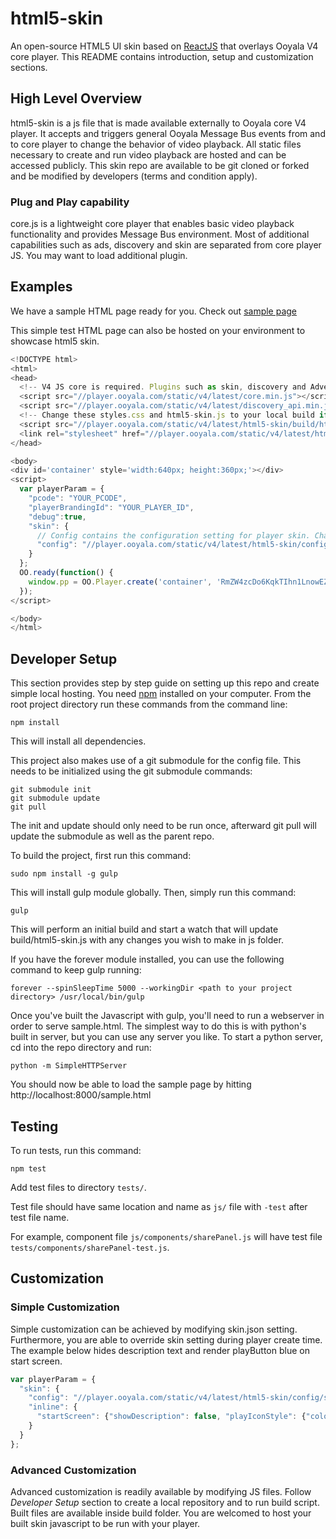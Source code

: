 # html5-skin
An open-source HTML5 UI skin based on [ReactJS](https://github.com/facebook/react) that overlays Ooyala V4 core player. This README contains introduction, setup and customization sections.

## High Level Overview
html5-skin is a js file that is made available externally to Ooyala core V4 player. It accepts and triggers general Ooyala Message Bus events from and to core player to change the behavior of video playback. All static files necessary to create and run video playback are hosted and can be accessed publicly. This skin repo are available to be git cloned or forked and be modified by developers (terms and condition apply).

### Plug and Play capability
core.js is a lightweight core player that enables basic video playback functionality and provides Message Bus environment. Most of additional capabilities such as ads, discovery and skin are separated from core player JS. You may want to load additional plugin.

## Examples
We have a sample HTML page ready for you. Check out [sample page](http://debug.ooyala.com/ea/index.html?ec=RmZW4zcDo6KqkTIhn1LnowEZyUYn5Tb2&pbid=26e2e3c1049c4e70ae08a242638b5c40&pcode=5zb2wxOlZcNCe_HVT3a6cawW298X&core_player=http%3A%2F%2Fplayer.ooyala.com%2Fstatic%2Fv4%2Flatest%2Fcore.min.js&html5_skin=http%3A%2F%2Fplayer.ooyala.com%2Fstatic%2Fv4%2Flatest%2Fhtml5-skin%2Fbuild%2Fhtml5-skin.min.js&skin_asset=http%3A%2F%2Fplayer.ooyala.com%2Fstatic%2Fv4%2Flatest%2Fhtml5-skin%2Fassets%2Fstyles.css&languages=%5B%7B%22language%22%3A%22en%22%2C%22languageFile%22%3A%22http%3A%2F%2Fplayer.ooyala.com%2Fstatic%2Fv4%2Flatest%2Fhtml5-skin%2Fconfig%2Fen.json%22%7D%5D&skin_config=http%3A%2F%2Fplayer.ooyala.com%2Fstatic%2Fv4%2Flatest%2Fhtml5-skin%2Fconfig%2Fskin.json&ad_plugin=http%3A%2F%2Fplayer.ooyala.com%2Fstatic%2Fv4%2Flatest%2Ffreewheel-min.js&additional_plugins=http%3A%2F%2Fplayer.ooyala.com%2Fstatic%2Fv4%2Flatest%2Fdiscovery_api-min.js&options=%7B%22freewheel-ads-manager%22%3A%7B%22fw_video_asset_id%22%3A%22NqcGg4bzoOmMiV35ZttQDtBX1oNQBnT-%22%2C%22html5_ad_server%22%3A%22http%3A%2F%2Fg1.v.fwmrm.net%22%2C%22fw_android_ad_server%22%3A%22http%3A%2F%2Fg1.v.fwmrm.net%2F%22%2C%22html5_player_profile%22%3A%2290750%3Aooyala_html5%22%2C%22fw_android_player_profile%22%3A%2290750%3Aooyala_android%22%2C%22fw_mrm_network_id%22%3A%22380912%22%7D%7D)

This simple test HTML page can also be hosted on your environment to showcase html5 skin.
```javascript
<!DOCTYPE html>
<html>
<head>
  <!-- V4 JS core is required. Plugins such as skin, discovery and Advertising need to be loaded separately -->
  <script src="//player.ooyala.com/static/v4/latest/core.min.js"></script>
  <script src="//player.ooyala.com/static/v4/latest/discovery_api.min.js"></script>
  <!-- Change these styles.css and html5-skin.js to your local build if necessary -->
  <script src="//player.ooyala.com/static/v4/latest/html5-skin/build/html5-skin.min.js"></script>
  <link rel="stylesheet" href="//player.ooyala.com/static/v4/latest/html5-skin/assets/styles.css"/>
</head>

<body>
<div id='container' style='width:640px; height:360px;'></div>
<script>
  var playerParam = {
    "pcode": "YOUR_PCODE",
    "playerBrandingId": "YOUR_PLAYER_ID",
    "debug":true,
    "skin": {
      // Config contains the configuration setting for player skin. Change to your local config when necessary.
      "config": "//player.ooyala.com/static/v4/latest/html5-skin/config/skin.json"
    }
  };
  OO.ready(function() {
    window.pp = OO.Player.create('container', 'RmZW4zcDo6KqkTIhn1LnowEZyUYn5Tb2', playerParam);
  });
</script>

</body>
</html>
```

## Developer Setup
This section provides step by step guide on setting up this repo and create simple local hosting.
You need [npm](https://www.npmjs.org/) installed on your computer.
From the root project directory run these commands from the command line:

    npm install

This will install all dependencies.

This project also makes use of a git submodule for the config file. This needs to be initialized
using the git submodule commands:

    git submodule init
    git submodule update
    git pull

The init and update should only need to be run once, afterward git pull will
update the submodule as well as the parent repo.

To build the project, first run this command:

    sudo npm install -g gulp

This will install gulp module globally. Then, simply run this command:

    gulp

This will perform an initial build and start a watch that will update build/html5-skin.js with any changes you wish to make in js folder.

If you have the forever module installed, you can use the following command to keep gulp running:

    forever --spinSleepTime 5000 --workingDir <path to your project directory> /usr/local/bin/gulp

Once you've built the Javascript with gulp, you'll need to run a webserver in order to serve sample.html.
The simplest way to do this is with python's built in server, but you can use any server you like.
To start a python server, cd into the repo directory and run:

    python -m SimpleHTTPServer

You should now be able to load the sample page by hitting http://localhost:8000/sample.html

## Testing
To run tests, run this command:

    npm test

Add test files to directory `tests/`.

Test file should have same location and name as `js/` file with `-test` after test file name.

For example, component file `js/components/sharePanel.js` will have test file `tests/components/sharePanel-test.js`.

## Customization

### Simple Customization
Simple customization can be achieved by modifying skin.json setting. Furthermore, you are able to override skin setting during player create time. The example below hides description text and render playButton blue on start screen.

```javascript
var playerParam = {
  "skin": {
    "config": "//player.ooyala.com/static/v4/latest/html5-skin/config/skin.json",
    "inline": {
      "startScreen": {"showDescription": false, "playIconStyle": {"color": "blue"}}
    }
  }
};
```

### Advanced Customization
Advanced customization is readily available by modifying JS files. Follow _Developer Setup_ section to create a local repository and to run build script. Built files are available inside build folder. You are welcomed to host your built skin javascript to be run with your player.
